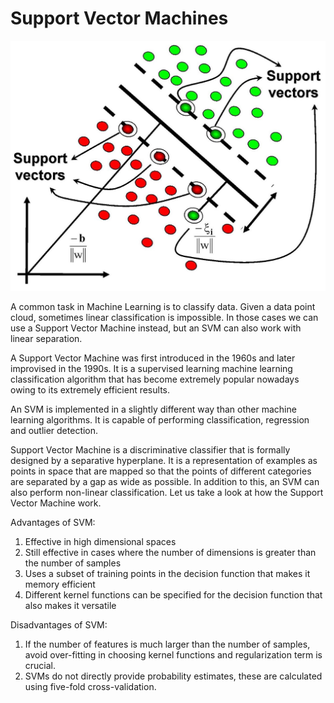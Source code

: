 # Support Vector Machines

![alt text](svm.jfif)

A common task in Machine Learning is to classify data. Given a data point cloud, sometimes linear classification is impossible. In those cases we can use a Support Vector Machine instead, but an SVM can also work with linear separation.

A Support Vector Machine was first introduced in the 1960s and later improvised in the 1990s. It is a supervised learning machine learning classification algorithm that has become extremely popular nowadays owing to its extremely efficient results.

An SVM is implemented in a slightly different way than other machine learning algorithms. It is capable of performing classification, regression and outlier detection.

Support Vector Machine is a discriminative classifier that is formally designed by a separative hyperplane. It is a representation of examples as points in space that are mapped so that the points of different categories are separated by a gap as wide as possible. In addition to this, an SVM can also perform non-linear classification. Let us take a look at how the Support Vector Machine work.

 

Advantages of SVM:  
1. Effective in high dimensional spaces
2. Still effective in cases where the number of dimensions is greater than the number of samples
3. Uses a subset of training points in the decision function that makes it memory efficient
4. Different kernel functions can be specified for the decision function that also makes it versatile

Disadvantages of SVM:  
1. If the number of features is much larger than the number of samples, avoid over-fitting in choosing kernel functions and regularization term is crucial.
2. SVMs do not directly provide probability estimates, these are calculated using five-fold cross-validation.
